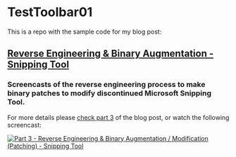 # TestToolbar01

This is a repo with the sample code for my blog post:

## [Reverse Engineering & Binary Augmentation - Snipping Tool](https://dennisbabkin.com/blog/?i=AAA11C00)
### Screencasts of the reverse engineering process to make binary patches to modify discontinued Microsoft Snipping Tool.

For more details please [check part 3](https://dennisbabkin.com/blog/?t=reverse-engineering-and-binary-augmentation-snipping-tool#snipping_tool_p3) of the blog post, or watch the following screencast:

[![Part 3 - Reverse Engineering & Binary Augmentation / Modification (Patching) - Snipping Tool](https://img.youtube.com/vi/aNZjeP3GYKo/0.jpg)](https://www.youtube.com/watch?v=aNZjeP3GYKo)
